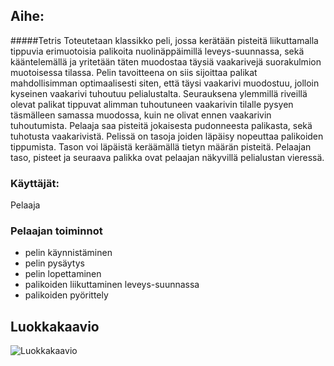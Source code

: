 ## Aihe:
#####Tetris 
Toteutetaan klassikko peli, jossa kerätään pisteitä liikuttamalla tippuvia erimuotoisia palikoita nuolinäppäimillä leveys-suunnassa, sekä kääntelemällä ja yritetään täten muodostaa täysiä vaakarivejä suorakulmion muotoisessa tilassa. Pelin tavoitteena on siis sijoittaa palikat mahdollisimman optimaalisesti siten, että täysi vaakarivi muodostuu, jolloin kyseinen vaakarivi tuhoutuu pelialustalta. Seurauksena ylemmillä riveillä olevat palikat tippuvat alimman tuhoutuneen vaakarivin tilalle pysyen täsmälleen samassa muodossa, kuin ne olivat ennen vaakarivin tuhoutumista. Pelaaja saa pisteitä jokaisesta pudonneesta palikasta, sekä tuhotusta vaakarivistä. Pelissä on tasoja joiden läpäisy nopeuttaa palikoiden tippumista. Tason voi läpäistä keräämällä tietyn määrän pisteitä. Pelaajan taso, pisteet ja seuraava palikka ovat pelaajan näkyvillä pelialustan vieressä.

### Käyttäjät:
Pelaaja

### Pelaajan toiminnot
* pelin käynnistäminen
* pelin pysäytys
* pelin lopettaminen
* palikoiden liikuttaminen leveys-suunnassa
* palikoiden pyörittely

## Luokkakaavio
![Luokkakaavio](/Luokkakaavio.2.deadline.jpg "Luokkakaavio")
